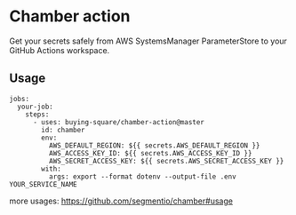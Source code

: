 # Chamber action

Get your secrets safely from AWS SystemsManager ParameterStore to your GitHub Actions workspace.

## Usage

```
jobs:
  your-job:
    steps:
      - uses: buying-square/chamber-action@master
        id: chamber
        env:
          AWS_DEFAULT_REGION: ${{ secrets.AWS_DEFAULT_REGION }}
          AWS_ACCESS_KEY_ID: ${{ secrets.AWS_ACCESS_KEY_ID }}
          AWS_SECRET_ACCESS_KEY: ${{ secrets.AWS_SECRET_ACCESS_KEY }}
        with:
          args: export --format dotenv --output-file .env YOUR_SERVICE_NAME
```

more usages: https://github.com/segmentio/chamber#usage
